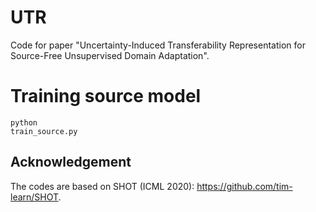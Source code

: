 # UTR
Code for paper "Uncertainty-Induced Transferability Representation for Source-Free Unsupervised Domain Adaptation". 
# Training source model
<code data-enlighter-language="raw" class="EnlighterJSRAW">python train_source.py</code>
## Acknowledgement
The codes are based on SHOT (ICML 2020): https://github.com/tim-learn/SHOT.
